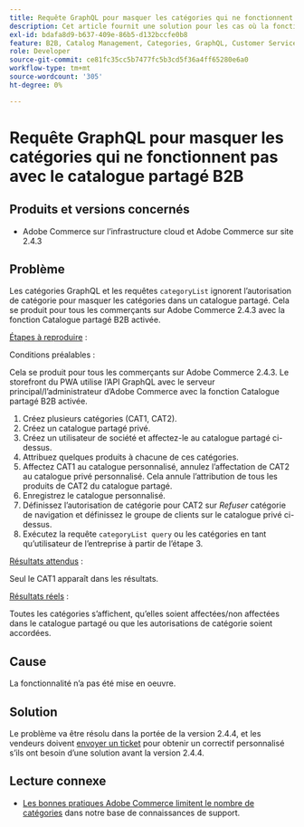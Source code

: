 ```yaml
---
title: Requête GraphQL pour masquer les catégories qui ne fonctionnent pas avec le catalogue partagé B2B
description: Cet article fournit une solution pour les cas où la fonctionnalité de catalogue partagé B2B ne fonctionne pas avec la requête de catégories GraphQL pour masquer les catégories.
exl-id: bdafa8d9-b637-409e-86b5-d132bccfe0b8
feature: B2B, Catalog Management, Categories, GraphQL, Customer Service
role: Developer
source-git-commit: ce81fc35cc5b7477fc5b3cd5f36a4ff65280e6a0
workflow-type: tm+mt
source-wordcount: '305'
ht-degree: 0%

---
```


# Requête GraphQL pour masquer les catégories qui ne fonctionnent pas avec le catalogue partagé B2B


## Produits et versions concernés

* Adobe Commerce sur l’infrastructure cloud et Adobe Commerce sur site 2.4.3

## Problème

Les catégories GraphQL et les requêtes `categoryList` ignorent l’autorisation de catégorie pour masquer les catégories dans un catalogue partagé. Cela se produit pour tous les commerçants sur Adobe Commerce 2.4.3 avec la fonction Catalogue partagé B2B activée.

<u>Étapes à reproduire</u> :

Conditions préalables :

Cela se produit pour tous les commerçants sur Adobe Commerce 2.4.3. Le storefront du PWA utilise l’API GraphQL avec le serveur principal/l’administrateur d’Adobe Commerce avec la fonction Catalogue partagé B2B activée.

1. Créez plusieurs catégories (CAT1, CAT2).
1. Créez un catalogue partagé privé.
1. Créez un utilisateur de société et affectez-le au catalogue partagé ci-dessus.
1. Attribuez quelques produits à chacune de ces catégories.
1. Affectez CAT1 au catalogue personnalisé, annulez l’affectation de CAT2 au catalogue privé personnalisé. Cela annule l’attribution de tous les produits de CAT2 du catalogue partagé.
1. Enregistrez le catalogue personnalisé.
1. Définissez l’autorisation de catégorie pour CAT2 sur *Refuser* catégorie de navigation et définissez le groupe de clients sur le catalogue privé ci-dessus.
1. Exécutez la requête `categoryList query` ou les catégories en tant qu’utilisateur de l’entreprise à partir de l’étape 3.

<u>Résultats attendus</u> :

Seul le CAT1 apparaît dans les résultats.

<u>Résultats réels</u> :

Toutes les catégories s’affichent, qu’elles soient affectées/non affectées dans le catalogue partagé ou que les autorisations de catégorie soient accordées.

## Cause

La fonctionnalité n’a pas été mise en oeuvre.

## Solution

Le problème va être résolu dans la portée de la version 2.4.4, et les vendeurs doivent [envoyer un ticket](/help/help-center-guide/help-center/magento-help-center-user-guide.md#submit-ticket) pour obtenir un correctif personnalisé s’ils ont besoin d’une solution avant la version 2.4.4.

## Lecture connexe

* [Les bonnes pratiques Adobe Commerce limitent le nombre de catégories](https://support.magento.com/hc/en-us/articles/360048176832) dans notre base de connaissances de support.
